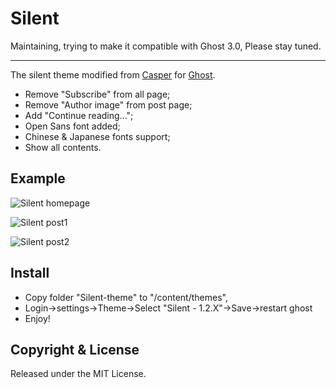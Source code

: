 # Silent

Maintaining, trying to make it compatible with Ghost 3.0, Please stay tuned.

---

The silent theme modified from [Casper](https://github.com/TryGhost/Casper/releases) for [Ghost](http://github.com/tryghost/ghost/).

- Remove "Subscribe" from all page;
- Remove "Author image" from post page;
- Add "Continue reading...";
- Open Sans font added;
- Chinese & Japanese fonts support;
- Show all contents.

## Example

![](http://i.imgur.com/gLwOLNt.jpg "Silent homepage")

![](http://i.imgur.com/txJJbtA.jpg "Silent post1")

![](http://i.imgur.com/qoP7wsM.jpg "Silent post2")

## Install

- Copy folder "Silent-theme" to "/content/themes",
- Login->settings->Theme->Select "Silent - 1.2.X"->Save->restart ghost
- Enjoy!

## Copyright & License

Released under the MIT License.